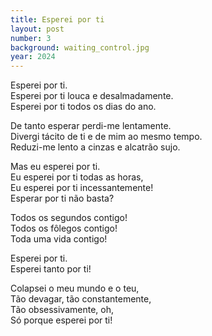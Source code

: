 ```yaml
---
title: Esperei por ti
layout: post
number: 3
background: waiting_control.jpg
year: 2024
---
```


Esperei por ti.  
Esperei por ti louca e desalmadamente.  
Esperei por ti todos os dias do ano.  

De tanto esperar perdi-me lentamente.  
Divergi tácito de ti e de mim ao mesmo tempo.  
Reduzi-me lento a cinzas e alcatrão sujo.  

Mas eu esperei por ti.  
Eu esperei por ti todas as horas,  
Eu esperei por ti incessantemente!  
Esperar por ti não basta?  

Todos os segundos contigo!  
Todos os fôlegos contigo!  
Toda uma vida contigo!  

Esperei por ti.  
Esperei tanto por ti!  

Colapsei o meu mundo e o teu,  
Tão devagar, tão constantemente,  
Tão obsessivamente, oh,  
Só porque esperei por ti!  